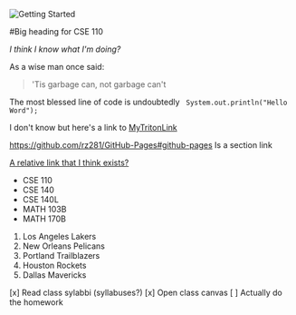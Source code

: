 ![Getting Started](C:\Users\richa\Pictures\Screenshots\bottles-glass-galaxy-digital-art-wallpaper-preview)

#Big heading for CSE 110

*I think I know what I'm doing?*

As a wise man once said: 
> 'Tis garbage can, not garbage can't

The most blessed line of code is undoubtedly ` System.out.println("Hello Word");`

I don't know but here's a link to [MyTritonLink](https://http://mytritonlink.ucsd.edu/)

https://github.com/rz281/GitHub-Pages#github-pages Is a section link

[A relative link that I think exists?](README.md)

- CSE 110
- CSE 140
- CSE 140L
- MATH 103B
- MATH 170B

1. Los Angeles Lakers
2. New Orleans Pelicans
3. Portland Trailblazers
4. Houston Rockets
5. Dallas Mavericks

[x] Read class sylabbi (syllabuses?)
[x] Open class canvas
[ ] Actually do the homework

